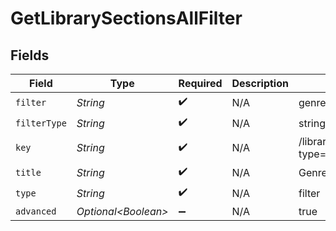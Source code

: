 # GetLibrarySectionsAllFilter


## Fields

| Field                            | Type                             | Required                         | Description                      | Example                          |
| -------------------------------- | -------------------------------- | -------------------------------- | -------------------------------- | -------------------------------- |
| `filter`                         | *String*                         | :heavy_check_mark:               | N/A                              | genre                            |
| `filterType`                     | *String*                         | :heavy_check_mark:               | N/A                              | string                           |
| `key`                            | *String*                         | :heavy_check_mark:               | N/A                              | /library/sections/2/genre?type=2 |
| `title`                          | *String*                         | :heavy_check_mark:               | N/A                              | Genre                            |
| `type`                           | *String*                         | :heavy_check_mark:               | N/A                              | filter                           |
| `advanced`                       | *Optional\<Boolean>*             | :heavy_minus_sign:               | N/A                              | true                             |